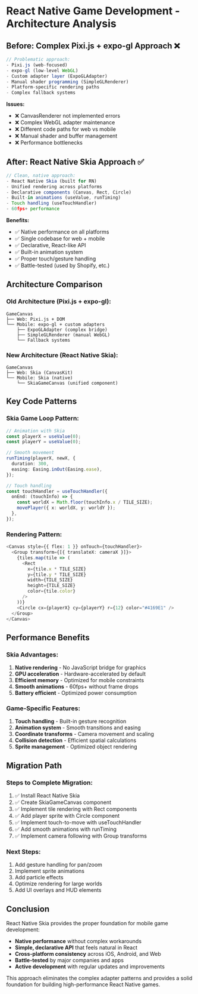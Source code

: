 # React Native Game Development - Architecture Analysis

## Before: Complex Pixi.js + expo-gl Approach ❌

```typescript
// Problematic approach:
- Pixi.js (web-focused) 
- expo-gl (low-level WebGL)
- Custom adapter layer (ExpoGLAdapter)
- Manual shader programming (SimpleGLRenderer)
- Platform-specific rendering paths
- Complex fallback systems
```

**Issues:**
- ❌ CanvasRenderer not implemented errors
- ❌ Complex WebGL adapter maintenance 
- ❌ Different code paths for web vs mobile
- ❌ Manual shader and buffer management
- ❌ Performance bottlenecks

## After: React Native Skia Approach ✅

```typescript
// Clean, native approach:
- React Native Skia (built for RN)
- Unified rendering across platforms
- Declarative components (Canvas, Rect, Circle)
- Built-in animations (useValue, runTiming)
- Touch handling (useTouchHandler)
- 60fps+ performance
```

**Benefits:**
- ✅ Native performance on all platforms
- ✅ Single codebase for web + mobile
- ✅ Declarative, React-like API
- ✅ Built-in animation system
- ✅ Proper touch/gesture handling
- ✅ Battle-tested (used by Shopify, etc.)

## Architecture Comparison

### Old Architecture (Pixi.js + expo-gl):
```
GameCanvas
├── Web: Pixi.js + DOM
└── Mobile: expo-gl + custom adapters
    ├── ExpoGLAdapter (complex bridge)
    ├── SimpleGLRenderer (manual WebGL)
    └── Fallback systems
```

### New Architecture (React Native Skia):
```
GameCanvas
├── Web: Skia (CanvasKit)
└── Mobile: Skia (native)
    └── SkiaGameCanvas (unified component)
```

## Key Code Patterns

### Skia Game Loop Pattern:
```typescript
// Animation with Skia
const playerX = useValue(0);
const playerY = useValue(0);

// Smooth movement
runTiming(playerX, newX, {
  duration: 300,
  easing: Easing.inOut(Easing.ease),
});

// Touch handling
const touchHandler = useTouchHandler({
  onEnd: (touchInfo) => {
    const worldX = Math.floor(touchInfo.x / TILE_SIZE);
    movePlayer({ x: worldX, y: worldY });
  },
});
```

### Rendering Pattern:
```typescript
<Canvas style={{ flex: 1 }} onTouch={touchHandler}>
  <Group transform={[{ translateX: cameraX }]}>
    {tiles.map(tile => (
      <Rect
        x={tile.x * TILE_SIZE}
        y={tile.y * TILE_SIZE}
        width={TILE_SIZE}
        height={TILE_SIZE}
        color={tile.color}
      />
    ))}
    <Circle cx={playerX} cy={playerY} r={12} color="#4169E1" />
  </Group>
</Canvas>
```

## Performance Benefits

### Skia Advantages:
1. **Native rendering** - No JavaScript bridge for graphics
2. **GPU acceleration** - Hardware-accelerated by default
3. **Efficient memory** - Optimized for mobile constraints
4. **Smooth animations** - 60fps+ without frame drops
5. **Battery efficient** - Optimized power consumption

### Game-Specific Features:
1. **Touch handling** - Built-in gesture recognition
2. **Animation system** - Smooth transitions and easing
3. **Coordinate transforms** - Camera movement and scaling
4. **Collision detection** - Efficient spatial calculations
5. **Sprite management** - Optimized object rendering

## Migration Path

### Steps to Complete Migration:
1. ✅ Install React Native Skia
2. ✅ Create SkiaGameCanvas component
3. ✅ Implement tile rendering with Rect components
4. ✅ Add player sprite with Circle component
5. ✅ Implement touch-to-move with useTouchHandler
6. ✅ Add smooth animations with runTiming
7. ✅ Implement camera following with Group transforms

### Next Steps:
1. Add gesture handling for pan/zoom
2. Implement sprite animations
3. Add particle effects
4. Optimize rendering for large worlds
5. Add UI overlays and HUD elements

## Conclusion

React Native Skia provides the proper foundation for mobile game development:
- **Native performance** without complex workarounds
- **Simple, declarative API** that feels natural in React
- **Cross-platform consistency** across iOS, Android, and Web
- **Battle-tested** by major companies and apps
- **Active development** with regular updates and improvements

This approach eliminates the complex adapter patterns and provides a solid foundation for building high-performance React Native games.
